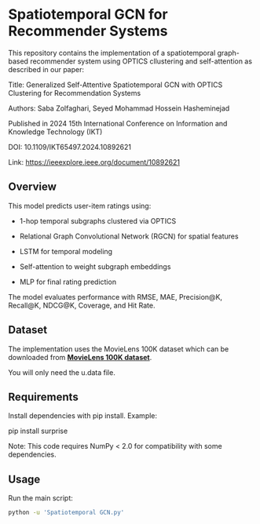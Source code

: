 # Spatiotemporal GCN for Recommender Systems

This repository contains the implementation of a spatiotemporal graph-based recommender system using OPTICS cllustering and self-attention as described in our paper:

Title: Generalized Self-Attentive Spatiotemporal GCN with OPTICS Clustering for Recommendation Systems

Authors: Saba Zolfaghari, Seyed Mohammad Hossein Hasheminejad

Published in 2024 15th International Conference on Information and Knowledge Technology (IKT)

DOI: 10.1109/IKT65497.2024.10892621

Link: https://ieeexplore.ieee.org/document/10892621

## Overview

This model predicts user-item ratings using:

- 1-hop temporal subgraphs clustered via OPTICS

- Relational Graph Convolutional Network (RGCN) for spatial features

- LSTM for temporal modeling

- Self-attention to weight subgraph embeddings

- MLP for final rating prediction

The model evaluates performance with RMSE, MAE, Precision@K, Recall@K, NDCG@K, Coverage, and Hit Rate.

## Dataset

The implementation uses the MovieLens 100K dataset which can be downloaded from **[MovieLens 100K dataset](https://grouplens.org/datasets/movielens/100k/)**.

You will only need the u.data file.

## Requirements

Install dependencies with pip install. Example:

pip install surprise

Note: This code requires NumPy < 2.0 for compatibility with some dependencies.

## Usage

Run the main script:

```bash
python -u 'Spatiotemporal GCN.py'
